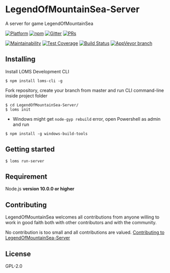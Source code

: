 # LegendOfMountainSea-Server
A server for game LegendOfMountainSea

[![Platform](https://img.shields.io/badge/platform-osx%20%7C%20win-orange.svg?style=flat-square)](https://github.com/SkyHarp/LegendOfMountainSea/releases)
[![npm](https://img.shields.io/npm/v/loms-cli.svg?style=flat-square&label=loms-cli)](https://www.npmjs.com/package/loms-cli)
[![Gitter](https://img.shields.io/gitter/room/SkyHarp/LegendOfMountainSea-Server.svg?style=flat-square)](https://gitter.im/SkyHarp/LegendOfMountainSea-Server)
[![PRs](https://img.shields.io/badge/PRs-welcome-yellow.svg?style=flat-square)](https://github.com/SkyHarp/LegendOfMountainSea-Server/blob/master/.github/CONTRIBUTING.md)

[![Maintainability](https://api.codeclimate.com/v1/badges/66cdcc990c9b76379605/maintainability)](https://codeclimate.com/github/SkyHarp/LegendOfMountainSea-Server/maintainability)
[![Test Coverage](https://api.codeclimate.com/v1/badges/66cdcc990c9b76379605/test_coverage)](https://codeclimate.com/github/SkyHarp/LegendOfMountainSea-Server/test_coverage)
[![Build Status](https://img.shields.io/travis/SkyHarp/LegendOfMountainSea-Server/master.svg?style=flat-square&logo=travis&label=osx)](https://travis-ci.org/SkyHarp/LegendOfMountainSea-Server)
[![AppVeyor branch](https://img.shields.io/appveyor/ci/TyrealGray/legendofmountainsea-server/master.svg?style=flat-square&logo=appveyor&label=win)](https://ci.appveyor.com/project/TyrealGray/legendofmountainsea-server)

## Installing

Install LOMS Development CLI
```
$ npm install loms-cli -g
```

Fork repository, create your branch from master and run CLI command-line inside project folder
```
$ cd LegendOfMountainSea-Server/
$ loms init
```
- Windows might get `node-gyp rebuild` error, open Powershell as admin and run
```
$ npm install -g windows-build-tools
```

## Getting started
```
$ loms run-server
```

## Requirement
Node.js **version 10.0.0 or higher**

## Contributing
LegendOfMountainSea welcomes all contributions from anyone willing to work in good faith both with other contributors and with the community.

No contribution is too small and all contributions are valued.
[Contributing to LegendOfMountainSea-Server](https://github.com/SkyHarp/LegendOfMountainSea-Server/blob/master/.github/CONTRIBUTING.md)

## License
GPL-2.0
